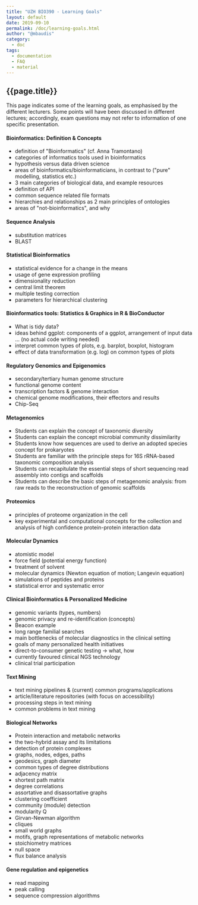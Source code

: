 ```yaml
---
title: "UZH BIO390 - Learning Goals"
layout: default
date: 2019-09-10
permalink: /doc/learning-goals.html
author: "@mbaudis"
category:
  - doc
tags:
  - documentation
  - FAQ
  - material
---
```


## {{page.title}}

This page indicates some of the learning goals, as emphasised by the different lecturers. Some points will have been discussed in different lectures; accordingly, exam questions may not refer to information of one specific presentation.

#### Bioinformatics: Definition & Concepts

* definition of "Bioinformatics" (cf. Anna Tramontano)
* categories of informatics tools used in bioinformatics
* hypothesis versus data driven science
* areas of bioinformatics/bioinformaticians, in contrast to ("pure" modelling, statistics etc.)
* 3 main categories of biological data, and example resources
* definition of API
* common sequence related file formats
* hierarchies and relationships as 2 main principles of ontologies
* areas of "not-bioinformatics", and why

#### Sequence Analysis

* substitution matrices
* BLAST

#### Statistical Bioinformatics

* statistical evidence for a change in the means
* usage of gene expression profiling
* dimensionality reduction
* central limit theorem
* multiple testing correction
* parameters for hierarchical clustering

#### Bioinformatics tools: Statistics & Graphics in R & BioConductor

* What is tidy data?
* ideas behind ggplot:  components of a ggplot, arrangement of input data ... (no actual code writing needed)
*  interpret common types of plots, e.g. barplot, boxplot, histogram
* effect of data transformation (e.g. log) on common types of plots

#### Regulatory Genomics and Epigenomics

* secondary/tertiary human genome structure
* functional genome content
* transcription factors & genome interaction
* chemical genome modifications, their effectors and results
* Chip-Seq

#### Metagenomics

* Students can explain the concept of taxonomic diversity
* Students can explain the concept microbial community dissimilarity
* Students know how sequences are used to derive an adopted species concept for prokaryotes
* Students are familiar with the principle steps for 16S rRNA-based taxonomic composition analysis
* Students can recapitulate the essential steps of short sequencing read assembly into contigs and scaffolds
* Students can describe the basic steps of metagenomic analysis: from raw reads to the reconstruction of genomic scaffolds

#### Proteomics

* principles of proteome organization in the cell
* key experimental and computational concepts  for the collection and analysis of high confidence protein-protein interaction data

#### Molecular Dynamics

* atomistic model 
* force field (potential energy function)
* treatment of solvent
* molecular dynamics (Newton equation of motion; Langevin equation)
* simulations of peptides and proteins
* statistical error and systematic error

#### Clinical Bioinformatics & Personalized Medicine

* genomic variants (types, numbers)
* genomic privacy and re-identification (concepts)
* Beacon example
* long range familial searches
* main bottlenecks of molecular diagnostics in the clinical setting
* goals of many personalized health initiatives
* direct-to-consumer genetic testing -> what, how
* currently favoured clinical NGS technology
* clinical trial participation

#### Text Mining

* text mining pipelines & (current) common programs/applications
* article/literature repositories (with focus on accessibility)
* processing steps in text mining
* common problems in text mining

#### Biological Networks

* Protein interaction and metabolic networks
* the two-hybrid assay and its limitations
* detection of protein complexes
* graphs, nodes, edges, paths
* geodesics, graph diameter
* common types of degree distributions
* adjacency matrix 
* shortest path matrix
* degree correlations
* assortative and disassortative graphs
* clustering coefficient
* community (module) detection
*  modularity Q
* Girvan-Newman algorithm
* cliques
* small world graphs
* motifs, graph representations of metabolic networks
* stoichiometry matrices
* null space
* flux balance analysis

#### Gene regulation and epigenetics

* read mapping
* peak calling
* sequence compression algorithms

